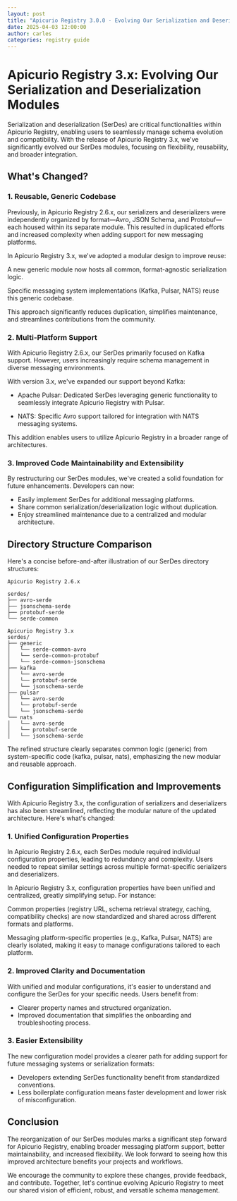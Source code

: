 ```yaml
---
layout: post
title: "Apicurio Registry 3.0.0 - Evolving Our Serialization and Deserialization Modules"
date: 2025-04-03 12:00:00
author: carles
categories: registry guide
---
```


# Apicurio Registry 3.x: Evolving Our Serialization and Deserialization Modules
Serialization and deserialization (SerDes) are critical functionalities within Apicurio Registry, enabling users to seamlessly manage schema evolution and compatibility. With the release of Apicurio Registry 3.x, we've significantly evolved our SerDes modules, focusing on flexibility, reusability, and broader integration.

## What's Changed?

### 1. Reusable, Generic Codebase
   Previously, in Apicurio Registry 2.6.x, our serializers and deserializers were independently organized by format—Avro, JSON Schema, and Protobuf—each housed within its separate module. This resulted in duplicated efforts and increased complexity when adding support for new messaging platforms.

In Apicurio Registry 3.x, we've adopted a modular design to improve reuse:

A new generic module now hosts all common, format-agnostic serialization logic.

Specific messaging system implementations (Kafka, Pulsar, NATS) reuse this generic codebase.

This approach significantly reduces duplication, simplifies maintenance, and streamlines contributions from the community.

### 2. Multi-Platform Support
With Apicurio Registry 2.6.x, our SerDes primarily focused on Kafka support. However, users increasingly require schema management in diverse messaging environments.

With version 3.x, we've expanded our support beyond Kafka:

- Apache Pulsar: Dedicated SerDes leveraging generic functionality to seamlessly integrate Apicurio Registry with Pulsar.

- NATS: Specific Avro support tailored for integration with NATS messaging systems.

This addition enables users to utilize Apicurio Registry in a broader range of architectures.

### 3. Improved Code Maintainability and Extensibility
By restructuring our SerDes modules, we've created a solid foundation for future enhancements. Developers can now:

- Easily implement SerDes for additional messaging platforms.
- Share common serialization/deserialization logic without duplication.
- Enjoy streamlined maintenance due to a centralized and modular architecture.

## Directory Structure Comparison
Here's a concise before-and-after illustration of our SerDes directory structures:

```
Apicurio Registry 2.6.x

serdes/
├── avro-serde
├── jsonschema-serde
├── protobuf-serde
└── serde-common

Apicurio Registry 3.x
serdes/
├── generic
│   └── serde-common-avro
│   └── serde-common-protobuf
│   └── serde-common-jsonschema
├── kafka
│   └── avro-serde
│   └── protobuf-serde
│   └── jsonschema-serde
├── pulsar
│   └── avro-serde
│   └── protobuf-serde
│   └── jsonschema-serde
└── nats
│   └── avro-serde
│   └── protobuf-serde
│   └── jsonschema-serde
```

The refined structure clearly separates common logic (generic) from system-specific code (kafka, pulsar, nats), emphasizing the new modular and reusable approach.

## Configuration Simplification and Improvements
With Apicurio Registry 3.x, the configuration of serializers and deserializers has also been streamlined, reflecting the modular nature of the updated architecture. Here's what's changed:

### 1. Unified Configuration Properties
In Apicurio Registry 2.6.x, each SerDes module required individual configuration properties, leading to redundancy and complexity. Users needed to repeat similar settings across multiple format-specific serializers and deserializers.

In Apicurio Registry 3.x, configuration properties have been unified and centralized, greatly simplifying setup. For instance:

Common properties (registry URL, schema retrieval strategy, caching, compatibility checks) are now standardized and shared across different formats and platforms.

Messaging platform-specific properties (e.g., Kafka, Pulsar, NATS) are clearly isolated, making it easy to manage configurations tailored to each platform.

### 2. Improved Clarity and Documentation
With unified and modular configurations, it's easier to understand and configure the SerDes for your specific needs. Users benefit from:

- Clearer property names and structured organization.
- Improved documentation that simplifies the onboarding and troubleshooting process.

### 3. Easier Extensibility
The new configuration model provides a clearer path for adding support for future messaging systems or serialization formats:

- Developers extending SerDes functionality benefit from standardized conventions.
- Less boilerplate configuration means faster development and lower risk of misconfiguration.

## Conclusion
The reorganization of our SerDes modules marks a significant step forward for Apicurio Registry, enabling broader messaging platform support, better maintainability, and increased flexibility. We look forward to seeing how this improved architecture benefits your projects and workflows.

We encourage the community to explore these changes, provide feedback, and contribute. Together, let's continue evolving Apicurio Registry to meet our shared vision of efficient, robust, and versatile schema management.